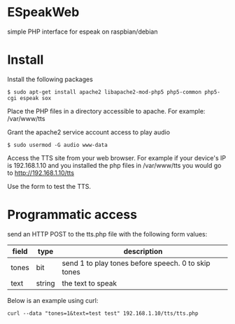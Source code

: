 # ESpeakWeb
simple PHP interface for espeak on raspbian/debian

# Install 

Install the following packages 

````
$ sudo apt-get install apache2 libapache2-mod-php5 php5-common php5-cgi espeak sox
````

Place the PHP files in a directory accessible to apache. For example: /var/www/tts

Grant the apache2 service account access to play audio

````
$ sudo usermod -G audio www-data
````

Access the TTS site from your web browser. For example if your device's IP is 192.168.1.10 and you installed the php files in /var/www/tts you would go to http://192.168.1.10/tts

Use the form to test the TTS.

# Programmatic access

send an HTTP POST to the tts.php file with the following form values:

| field       | type    | description |
| ----------- | ------- | ------------ |
| tones       | bit     | send 1 to play tones before speech. 0 to skip tones |
| text        | string  | the text to speak |

Below is an example using curl:

````
curl --data "tones=1&text=test test" 192.168.1.10/tts/tts.php 
````
